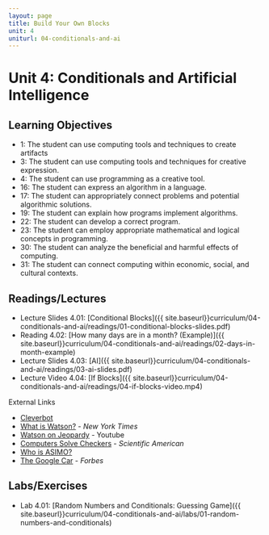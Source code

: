 ```yaml
---
layout: page
title: Build Your Own Blocks
unit: 4
uniturl: 04-conditionals-and-ai
---
```



Unit 4: Conditionals and Artificial Intelligence
================================================


Learning Objectives
-------------------
 * 1: The student can use computing tools and techniques to create artifacts
 * 3: The student can use computing tools and techniques for creative expression.
 * 4: The student can use programming as a creative tool.
 * 16: The student can express an algorithm in a language.
 * 17: The student can appropriately connect problems and potential algorithmic solutions.
 * 19: The student can explain how programs implement algorithms.
 * 22: The student can develop a correct program.
 * 23: The student can employ appropriate mathematical and logical concepts in programming.
 * 30: The student can analyze the beneficial and harmful effects of computing.
 * 31: The student can connect computing within economic, social, and cultural contexts.


Readings/Lectures
-----------------
 * Lecture Slides 4.01: [Conditional Blocks]({{ site.baseurl}}curriculum/04-conditionals-and-ai/readings/01-conditional-blocks-slides.pdf)
 * Reading 4.02: [How many days are in a month? (Example)]({{ site.baseurl}}curriculum/04-conditionals-and-ai/readings/02-days-in-month-example)
 * Lecture Slides 4.03: [AI]({{ site.baseurl}}curriculum/04-conditionals-and-ai/readings/03-ai-slides.pdf)
 * Lecture Video 4.04: [If Blocks]({{ site.baseurl}}curriculum/04-conditionals-and-ai/readings/04-if-blocks-video.mp4)

External Links

 * [Cleverbot](http://www.cleverbot.com/)
 * [What is Watson?](http://www.nytimes.com/2010/06/20/magazine/20Computer-t.html?_r=3&) - *New York Times*
 * [Watson on Jeopardy](https://www.youtube.com/watch?v=seNkjYyG3gI) - Youtube
 * [Computers Solve Checkers](https://www.scientificamerican.com/article.cfm?id=computers-solve-checkers-its-a-draw) - *Scientific American*
 * [Who is ASIMO?](http://asimo.honda.com/asimotv/)
 * [The Google Car](http://www.forbes.com/sites/chunkamui/2013/01/22/fasten-your-seatbelts-googles-driverless-car-is-worth-trillions/) - *Forbes*


Labs/Exercises
--------------
 * Lab 4.01: [Random Numbers and Conditionals: Guessing Game]({{ site.baseurl}}curriculum/04-conditionals-and-ai/labs/01-random-numbers-and-conditionals)


